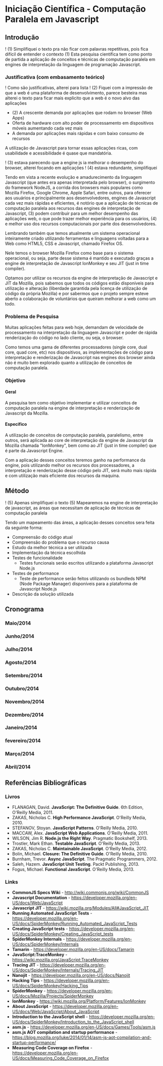 # Iniciação Científica - Computação Paralela em Javascript

## Introdução
! (1) Simplifiquei o texto pra não ficar com palavras repetitivas, pois fica difícil de entender o contexto
(1) Esta pesquisa cientifica tem como ponto de partida a aplicação de conceitos e técnicas de computação paralela em engines de interpretação da linguagem de programação Javascript.

### Justificativa (com embasamento teórico)
! Como são justificativas, alterei para lista
! (2) Fiquei com a impressão de que a web é uma plataforma de desenvolvimento, parece besteira mas alterei o texto para ficar mais explicito que a web é o novo alvo das aplicações

 - (2) A crescente demanda por aplicações que rodam no browser (Web Apps)
 - Oferta de hardware com alto poder de processamento em dispositivos móveis aumentando cada vez mais
 - A demanda por aplicações mais rápidas e com baixo consumo de recursos

A utilização de Javascript para tornar essas aplicações ricas, com usabilidade e acessibilidade é quase que mandatória.

! (3) estava parecendo que a engine js ia melhorar o desempenho do browser, alterei focando em aplicações
! (4) estava redundante, simplifiquei

Tendo em vista a recente evolução e amadurecimento da linguagem Javascript (que antes era apenas interpretada pelo browser), o surgimento do framework NodeJS, a corrida dos browsers mais populares como Mozilla Firefox, Google Chrome, Apple Safari, entre outros, para oferecer aos usuários e principalmente aos desenvolvedores, engines de Javascript cada vez mais rápidas e eficientes, é notório que a aplicação de técnicas de computação paralela aos recursos das engines de interpretação de Javascript, (3) podem contribuir para um melhor desempenho das aplicações web, o que pode trazer melhor experiência para os usuários, (4) e melhor uso dos recursos computacionais por parte dos desenvolvedores.

Lembrando também que temos atualmente um sistema operacional inteiramente criado utilizando ferramentas e linguagens voltadas para a Web como HTML5, CSS e Javascript, chamado Firefox OS.

Nele temos o browser Mozilla Firefox como base para o sistema operacional, ou seja, parte desse sistema é mantido e executado graças a engine de interpretação de Javascript IonMonkey e seu JIT (just in time compiler).

Optamos por utilizar os recursos da engine de interpretação de Javascript e JIT da Mozilla, pois sabemos que todos os códigos estão disponíveis para utilização e alteração (liberdade garantida pela licença de utilização de código da própria Mozilla) e por sabermos que o projeto sempre esteve aberto a colaboração de voluntários que queiram melhorar a web como um todo.

### Problema de Pesquisa
Muitas aplicações feitas para web hoje, demandam de velocidade de processamento na interpretação da linguagem Javascript e poder de rápida renderização do código no lado cliente, ou seja, o browser.

Como temos uma gama de diferentes processadores (single core, dual core, quad core, etc) nos dispositivos, as implementações de código para interpretação e renderização de Javascript nas engines dos browser ainda não é muito bem explorado quanto a utilização de conceitos de computação paralela.

### Objetivo

#### Geral
A pesquisa tem como objetivo implementar e utilizar conceitos de computação paralela na engine de interpretação e renderização de Javascript da Mozilla.

#### Especifico
A utilização de conceitos de computação paralela, paralelismo, entre outros, será aplicada ao core de interpretação da engine de Javascript da Mozilla chamada "IonMonkey", bem como ao JIT (just in time compiler) que é parte da Javascript Engine.

Com a aplicação desses conceitos teremos ganho na performance da engine, pois utilizando melhor os recursos dos processadores, a interpretação e renderização desse código pelo JIT, será muito mais rápida e com utilização mais eficiente dos recursos da maquina.

## Método
! (5) Apenas simplifiquei o texto
(5) Mapearemos na engine de interpretação de javascript, as áreas que necessitam de aplicação de técnicas de computação paralela

Tendo um mapeamento das áreas, a aplicação desses conceitos sera feita da seguinte forma:
 - Compreensão do código atual
 - Compreensão do problema que o recurso causa
 - Estudo da melhor técnica a ser utilizada
 - Implementação da técnica escolhida
 - Testes de funcionalidade
 	- Testes funcionais serão escritos utilizando a plataforma Javascript Node.js
 - Testes de performance
 	- Teste de performance serão feitos utilizando os bundleds NPM (Node Package Manager) disponíveis para a plataforma de Javascript Node.js
 - Descrição da solução utilizada

## Cronograma

### Maio/2014

### Junho/2014

### Julho/2014

### Agosto/2014

### Setembro/2014

### Outubro/2014

### Novembro/2014

### Dezembro/2014

### Janeiro/2014

### fevereiro/2014

### Março/2014

### Abril/2014


## Referências Bibliográficas

### Livros
 - FLANAGAN, David. **JavaScript: The Definitive Guide**. 6th Edition, O'Reilly Media, 2011.
 - ZAKAS, Nicholas C. **High Performance JavaScript**. O'Reilly Media, 2010.
 - STEFANOV, Stoyan. **JavaScript Patterns**. O'Reilly Media, 2010.
 - MACCAW, Alex. **JavaScript Web Applications**. O'Reilly Media, 2011.
 - WILSON, Jim R. **Node.js the Right Way**. Pragmatic Bookshelf, 2013.
 - Trostler, Mark Ethan. **Testable JavaScript**. O'Reilly Media, 2013.
 - ZAKAS, Nicholas C. **Maintainable JavaScript**. O'Reilly Media, 2012.
 - Bolin, Michael. **Closure: The Definitive Guide**. O'Reilly Media, 2010.
 - Burnham, Trevor. **Async JavaScript**. The Pragmatic Programmers, 2012.
 - Saleh, Hazem. **JavaScript Unit Testing**. Packt Publishing, 2013.
 - Fogus, Michael. **Functional JavaScript**. O'Reilly Media, 2013.

### Links
 - **CommonJS Specs Wiki** - http://wiki.commonjs.org/wiki/CommonJS
 - **Javascript Documentation** - https://developer.mozilla.org/en-US/docs/Web/JavaScript
 - **Javascript JIT** - https://wiki.mozilla.org/Modules/All#JavaScript_JIT
 - **Running Automated JavaScript Tests** - https://developer.mozilla.org/en-US/docs/SpiderMonkey/Running_Automated_JavaScript_Tests
 - **Creating JavaScript tests** - https://developer.mozilla.org/en-US/docs/SpiderMonkey/Creating_JavaScript_tests
 - **SpiderMonkey Internals** - https://developer.mozilla.org/en-US/docs/SpiderMonkey/Internals
 - **Tamarin** - https://developer.mozilla.org/en-US/docs/Tamarin
 - **JavaScript:TraceMonkey** - https://wiki.mozilla.org/JavaScript:TraceMonkey
 - **Tracing JIT** - https://developer.mozilla.org/en-US/docs/SpiderMonkey/Internals/Tracing_JIT
 - **Nanojit** - https://developer.mozilla.org/en-US/docs/Nanojit
 - **Hacking Tips** - https://developer.mozilla.org/en-US/docs/SpiderMonkey/Hacking_Tips
 - **SpiderMonkey** - https://developer.mozilla.org/en-US/docs/Mozilla/Projects/SpiderMonkey
 - **IonMonkey** - https://wiki.mozilla.org/Platform/Features/IonMonkey
 - **About JavaScript** - https://developer.mozilla.org/en-US/docs/Web/JavaScript/About_JavaScript
 - **Introduction to the JavaScript shell** - https://developer.mozilla.org/en-US/docs/SpiderMonkey/Introduction_to_the_JavaScript_shell
 - **asm.js** - https://developer.mozilla.org/en-US/docs/Games/Tools/asm.js
 - **asm.js AOT compilation and startup performance** - https://blog.mozilla.org/luke/2014/01/14/asm-js-aot-compilation-and-startup-performance/
 - **Measuring Code Coverage on Firefox** - https://developer.mozilla.org/en-US/docs/Measuring_Code_Coverage_on_Firefox
